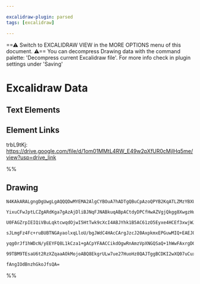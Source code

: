 ```yaml
---

excalidraw-plugin: parsed
tags: [excalidraw]

---
```

==⚠  Switch to EXCALIDRAW VIEW in the MORE OPTIONS menu of this document. ⚠== You can decompress Drawing data with the command palette: 'Decompress current Excalidraw file'. For more info check in plugin settings under 'Saving'


# Excalidraw Data
## Text Elements
## Element Links
trbL9tKj: https://drive.google.com/file/d/1om01MMtL4RW_E49w2pXfUR0cMjlHq5me/view?usp=drive_link

%%
## Drawing
```compressed-json
N4KAkARALgngDgUwgLgAQQQDwMYEMA2AlgCYBOuA7hADTgQBuCpAzoQPYB2KqATLZMzYBXUtiRoIACyhQ4zZAHoFAc0JRJQgEYA6bGwC2CgF7N6hbEcK4OCtptbErHALRY8RMpWdx8Q1TdIEfARcZgRmBShcZQUebQBWbQBGGjoghH0EDihmbgBtcDBQMBLoeHF0DM0EYmJcTWDUkshGFnYuNCSATi7+UtbWTgA5TjFuJIAGAA4p6YnugBY+yEIO

YixuCFwJptLCZgARdKga7gAzAjDliBJNqFJNABkuqABpACtdyDPCfHwAZVgjQkgg8XwgzHubAA1ggAOokdTcPiFARQ2GAmDA9Cg27XUjCZSSDjhXKda5sOC4bBqGDjCYTa7WZTYxmoiCYbjOBZJKbaHkLADsUySPHi8V5gvi1zpaG5Uy62im4q6gomgoWyq6ADZeuzIQTYQBhNj4NikTYAYiSCBtNvBmmp0OUBKEaxNZotEnu1mYVMC2XBFERkm4

U0FAGZrpIEIQiVBuLqktcwqdOjwI5HtTwk9cXcI4ABJYhk1B5AC61zO5Eyxe4HCEf3xwjWJOYpeKzTKiG4EdRAF9rpoW8QAKLBTLZUsV65COB1E7EcaCnhTBbxKUTBY8HrXIgcaGbaSyeRKMiERjaZRsNgshC6AwKH7BBTEBRJAzzACyX6gjwWABKcIAPqjgsXQUDwcAABpnAAqgBEzYF+7z4AAEgAjvEmQKGYCAUAA/EIfoALznowwH7oee5sNg

sJLmgFz4Fc+ruBUBTNGAyaolxqLloU/bgJWdC4HAcCArgJzcJ20AxpkmxEPGuwMIQ+EAEJOvmbrEB65pWmcBmGcp2AiAGUCFic+iAoaCC6V66DWraTnGaZWTmZZGl0Vp7qmnp3rkBwfq4GZLmkGZFkZAAYr8AJAhUEKmnihQQCZYVuRFVnovCIbIn0KWudkGXWTCCCYtiCVgnlqXhZZAGEsSpLjFVBXuRkADyVI0rA9JsqU1XpZZkWcFAkW4Povy

yqg0rJf1hWDcN/yEEYFQ8L1kCza1+gACpYFAACCikdOgwRnAmzVpXNGQSaQ+1hWwFAxrgDGoA2TYzS1GWjmse13Q9ITPVsv2hTVGQ/QSFBbeUmyumsynMNgBJ/NB3CCpGSoLAsEYzF0a5dPEEzTaU8OI/gACa3D43yEwRj0Ew6vECxbjyeVGDe+jSey9AEEIFQTNo2rU/ECoCedIP6HV2ltqWEAw0ueUuiQi3Lcia0QArxCAggcAU/LpAkF+bDrF

99TBM9TEsaU6t2RzXZqaaAOkMojoABQ8EkgrULw7ue27HuoHz8QAJTggBCDKI2wXQ07uCuxGjK8HHPuJ/7CTByL70XVAxWwh1UDtKWr34Hl1ZjQgodrEwqzKDbpRZCbaaoPcPPXNgRDa2gTcINcHCl9wncUkIUD7hUnfp6UdjvAg2A5P8PdwAbRs9w0Dfm13yXUnnjBbTe+A15AsA9iC6TT+04ImZCBiQ4fL2NkX7JmnRK+XGvXb4KE+0n1vO/1r

fAngIOdBnzhGkoJfsQA=
```
%%
